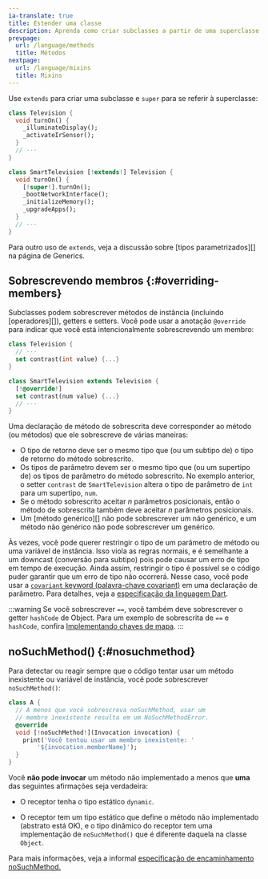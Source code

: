 ```yaml
---
ia-translate: true
title: Estender uma classe
description: Aprenda como criar subclasses a partir de uma superclasse.
prevpage:
  url: /language/methods
  title: Métodos
nextpage:
  url: /language/mixins
  title: Mixins
---
```


Use `extends` para criar uma subclasse e `super` para se referir à
superclasse:

<?code-excerpt "misc/lib/language_tour/classes/extends.dart (smart-tv)" replace="/extends|super/[!$&!]/g"?>
```dart
class Television {
  void turnOn() {
    _illuminateDisplay();
    _activateIrSensor();
  }
  // ···
}

class SmartTelevision [!extends!] Television {
  void turnOn() {
    [!super!].turnOn();
    _bootNetworkInterface();
    _initializeMemory();
    _upgradeApps();
  }
  // ···
}
```

Para outro uso de `extends`, veja a discussão sobre
[tipos parametrizados][] na página de Generics.

## Sobrescrevendo membros {:#overriding-members}

Subclasses podem sobrescrever métodos de instância (incluindo [operadores][]),
getters e setters.
Você pode usar a anotação `@override` para indicar que você está
intencionalmente sobrescrevendo um membro:

<?code-excerpt "misc/lib/language_tour/metadata/television.dart (override)" replace="/@override/[!$&!]/g"?>
```dart
class Television {
  // ···
  set contrast(int value) {...}
}

class SmartTelevision extends Television {
  [!@override!]
  set contrast(num value) {...}
  // ···
}
```

Uma declaração de método de sobrescrita deve corresponder
ao método (ou métodos) que ele sobrescreve de várias maneiras:

* O tipo de retorno deve ser o mesmo tipo que (ou um subtipo de)
  o tipo de retorno do método sobrescrito.
* Os tipos de parâmetro devem ser o mesmo tipo que (ou um supertipo de)
  os tipos de parâmetro do método sobrescrito.
  No exemplo anterior, o setter `contrast` de `SmartTelevision`
  altera o tipo de parâmetro de `int` para um supertipo, `num`.
* Se o método sobrescrito aceitar _n_ parâmetros posicionais,
  então o método de sobrescrita também deve aceitar _n_ parâmetros posicionais.
* Um [método genérico][] não pode sobrescrever um não genérico,
  e um método não genérico não pode sobrescrever um genérico.

Às vezes, você pode querer restringir o tipo de
um parâmetro de método ou uma variável de instância.
Isso viola as regras normais, e
é semelhante a um downcast (conversão para subtipo) pois pode causar um erro de tipo em tempo de execução.
Ainda assim, restringir o tipo é possível
se o código puder garantir que um erro de tipo não ocorrerá.
Nesse caso, você pode usar a
[`covariant` keyword (palavra-chave covariant)](/language/type-system#covariant-keyword)
em uma declaração de parâmetro.
Para detalhes, veja a
[especificação da linguagem Dart][Dart language specification].

:::warning
Se você sobrescrever `==`, você também deve sobrescrever o getter `hashCode` de Object.
Para um exemplo de sobrescrita de `==` e `hashCode`, confira
[Implementando chaves de mapa](/libraries/dart-core#implementing-map-keys).
:::

## noSuchMethod() {:#nosuchmethod}

Para detectar ou reagir sempre que o código tentar usar um método inexistente ou
variável de instância, você pode sobrescrever `noSuchMethod()`:

<?code-excerpt "misc/lib/language_tour/classes/no_such_method.dart (no-such-method-impl)" replace="/noSuchMethod(?!,)/[!$&!]/g"?>
```dart
class A {
  // A menos que você sobrescreva noSuchMethod, usar um
  // membro inexistente resulta em um NoSuchMethodError.
  @override
  void [!noSuchMethod!](Invocation invocation) {
    print('Você tentou usar um membro inexistente: '
        '${invocation.memberName}');
  }
}
```

Você **não pode invocar** um método não implementado a menos que
**uma** das seguintes afirmações seja verdadeira:

* O receptor tenha o tipo estático `dynamic`.

* O receptor tem um tipo estático que
define o método não implementado (abstrato está OK),
e o tipo dinâmico do receptor tem uma implementação de `noSuchMethod()`
que é diferente daquela na classe `Object`.

Para mais informações, veja a informal
[especificação de encaminhamento noSuchMethod.]({{site.repo.dart.lang}}/blob/main/archive/feature-specifications/nosuchmethod-forwarding.md)

[parameterized types]: /language/generics#restricting-the-parameterized-type
[operators]: /language/methods#operators
[generic method]: /language/generics#using-generic-methods
[Dart language specification]: /resources/language/spec
